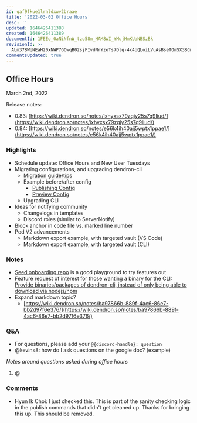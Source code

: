 ```yaml
---
id: qaf9fkue1lrnldxwv2braae
title: '2022-03-02 Office Hours'
desc: ''
updated: 1646426411388
created: 1646426411389
documentId: 1FEEo_0aNiNfnW_tzo58m_HAM8wI_YMujHmKUaNBSzBk
revisionId: >-
  ALm37BWqNEaH20xNWP7GOwqB02sjFIvdNrYzoTs7Dlq-4x4oQLoiLVuAsBseTOmSX3BCmZXXSbDR9qCmx6_qrw
commentsUpdated: true
---
```

## Office Hours

March 2nd, 2022

Release notes:

- 0.83: [https://wiki.dendron.so/notes/ixhyxsx79zqjy25s7q9liud/](https://wiki.dendron.so/notes/ixhyxsx79zqjy25s7q9liud/) 
- 0.84: [https://wiki.dendron.so/notes/e56k4ih40ajj5wptx1ppae1/](https://wiki.dendron.so/notes/e56k4ih40ajj5wptx1ppae1/) 

### Highlights

- Schedule update: Office Hours and New User Tuesdays
- Migrating configurations, and upgrading dendron-cli
  - [Migration guide/tips](https://wiki.dendron.so/notes/rYbs1qLh9VJBXCJlSzMt4/)
  - Example before/after config
    - [Publishing Config](https://wiki.dendron.so/notes/fabYbPyk3DMCMoG92lIrq/)
    - [Preview Config](https://wiki.dendron.so/notes/l4MoqPhFvcca6Vf5T84e0/)
  - Upgrading CLI
- Ideas for notifying community
  - Changelogs in templates
  - Discord roles (similar to ServerNotify)
- Block anchor in code file vs. marked line number
- Pod V2 advancements
  - Markdown export example, with targeted vault (VS Code)
  - Markdown export example, with targeted vault (CLI)

### Notes

- [Seed onboarding repo](https://github.com/dendronhq/seed.dendron.onboarding) is a good playground to try features out
- Feature request of interest for those wanting a binary for the CLI: [Provide binaries/packages of dendron-cli, instead of only being able to download via nodejs/npm](https://github.com/dendronhq/dendron/issues/2177) 
- Expand markdown topic?
  - [https://wiki.dendron.so/notes/ba97866b-889f-4ac6-86e7-bb2d97f6e376/](https://wiki.dendron.so/notes/ba97866b-889f-4ac6-86e7-bb2d97f6e376/) 

### Q&A

- For questions, please add your `@{discord-handle}: question`
- @kevins8: how do I ask questions on the google doc? (example)

_Notes around questions asked during office hours_

1. @


### Comments

 - Hyun Ik Choi:  I just checked this. This is part of the sanity checking logic in the publish commands that didn't get cleaned up. Thanks for bringing this up. This should be removed.
